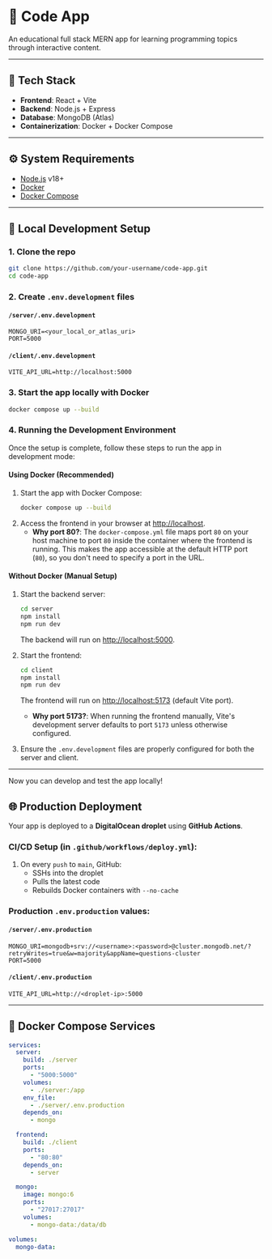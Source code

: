 # 🧠 Code App

An educational full stack MERN app for learning programming topics through interactive content.

---

## 📆 Tech Stack

- **Frontend**: React + Vite
- **Backend**: Node.js + Express
- **Database**: MongoDB (Atlas)
- **Containerization**: Docker + Docker Compose

---

## ⚙️ System Requirements

- [Node.js](https://nodejs.org/) v18+
- [Docker](https://www.docker.com/)
- [Docker Compose](https://docs.docker.com/compose/)

---

## 🚀 Local Development Setup

### 1. Clone the repo

```bash
git clone https://github.com/your-username/code-app.git
cd code-app
```

### 2. Create `.env.development` files

#### `/server/.env.development`
```env
MONGO_URI=<your_local_or_atlas_uri>
PORT=5000
```

#### `/client/.env.development`
```env
VITE_API_URL=http://localhost:5000
```

### 3. Start the app locally with Docker

```bash
docker compose up --build
```

### 4. Running the Development Environment

Once the setup is complete, follow these steps to run the app in development mode:

#### Using Docker (Recommended)
1. Start the app with Docker Compose:
   ```bash
   docker compose up --build
   ```
2. Access the frontend in your browser at [http://localhost](http://localhost).  
   - **Why port 80?**: The `docker-compose.yml` file maps port `80` on your host machine to port `80` inside the container where the frontend is running. This makes the app accessible at the default HTTP port (`80`), so you don't need to specify a port in the URL.

#### Without Docker (Manual Setup)
1. Start the backend server:
   ```bash
   cd server
   npm install
   npm run dev
   ```
   The backend will run on [http://localhost:5000](http://localhost:5000).

2. Start the frontend:
   ```bash
   cd client
   npm install
   npm run dev
   ```
   The frontend will run on [http://localhost:5173](http://localhost:5173) (default Vite port).  
   - **Why port 5173?**: When running the frontend manually, Vite's development server defaults to port `5173` unless otherwise configured.

3. Ensure the `.env.development` files are properly configured for both the server and client.

---

Now you can develop and test the app locally!

## 🌐 Production Deployment

Your app is deployed to a **DigitalOcean droplet** using **GitHub Actions**.

### CI/CD Setup (in `.github/workflows/deploy.yml`):

1. On every `push` to `main`, GitHub:
   - SSHs into the droplet
   - Pulls the latest code
   - Rebuilds Docker containers with `--no-cache`

### Production `.env.production` values:

#### `/server/.env.production`
```env
MONGO_URI=mongodb+srv://<username>:<password>@cluster.mongodb.net/?retryWrites=true&w=majority&appName=questions-cluster
PORT=5000
```

#### `/client/.env.production`
```env
VITE_API_URL=http://<droplet-ip>:5000
```

---

## 🐳 Docker Compose Services

```yaml
services:
  server:
    build: ./server
    ports:
      - "5000:5000"
    volumes:
      - ./server:/app
    env_file:
      - ./server/.env.production
    depends_on:
      - mongo

  frontend:
    build: ./client
    ports:
      - "80:80"
    depends_on:
      - server

  mongo:
    image: mongo:6
    ports:
      - "27017:27017"
    volumes:
      - mongo-data:/data/db

volumes:
  mongo-data:
```

